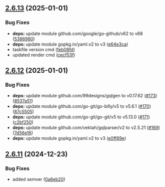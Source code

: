 ## [2.6.13](https://github.com/stuttgart-things/machineshop/compare/v2.6.12...v2.6.13) (2025-01-01)


### Bug Fixes

* **deps:** update module github.com/google/go-github/v62 to v68 ([5386980](https://github.com/stuttgart-things/machineshop/commit/5386980edfc8114d5b7bff3efbd62f13ad061018))
* **deps:** update module gopkg.in/yaml.v2 to v3 ([e64e3ca](https://github.com/stuttgart-things/machineshop/commit/e64e3caae2fcf5cdcb238c6631849eb64141d443))
* taskfile version cmd ([feb08fd](https://github.com/stuttgart-things/machineshop/commit/feb08fdcca9ab4b2d0584496e3467fb3741c0692))
* updated render cmd ([cecf53f](https://github.com/stuttgart-things/machineshop/commit/cecf53f35d4b76142cdd756ed9239c6926e2461b))

## [2.6.12](https://github.com/stuttgart-things/machineshop/compare/v2.6.11...v2.6.12) (2025-01-01)


### Bug Fixes

* **deps:** update module github.com/99designs/gqlgen to v0.17.62 ([#173](https://github.com/stuttgart-things/machineshop/issues/173)) ([8537a51](https://github.com/stuttgart-things/machineshop/commit/8537a518fb1e79ef7463cebef9e776f5fd9e8f88))
* **deps:** update module github.com/go-git/go-billy/v5 to v5.6.1 ([#170](https://github.com/stuttgart-things/machineshop/issues/170)) ([87c5505](https://github.com/stuttgart-things/machineshop/commit/87c55053b329e535f1f39b6960320dbbadafcd28))
* **deps:** update module github.com/go-git/go-git/v5 to v5.13.0 ([#171](https://github.com/stuttgart-things/machineshop/issues/171)) ([c2bf250](https://github.com/stuttgart-things/machineshop/commit/c2bf25023879448ce5678ba36220ad046e13735d))
* **deps:** update module github.com/vektah/gqlparser/v2 to v2.5.21 ([#169](https://github.com/stuttgart-things/machineshop/issues/169)) ([7d56e16](https://github.com/stuttgart-things/machineshop/commit/7d56e1634b127e7ec1bfd187b4791633100298fc))
* **deps:** update module gopkg.in/yaml.v2 to v3 ([e0ff89e](https://github.com/stuttgart-things/machineshop/commit/e0ff89e5b8b6cde0f13a127b8037b1eba3e4396d))

## [2.6.11](https://github.com/stuttgart-things/machineshop/compare/v2.6.10...v2.6.11) (2024-12-23)


### Bug Fixes

* added semver ([0a8eb20](https://github.com/stuttgart-things/machineshop/commit/0a8eb20ced93c3f46df2ca5c43be8e067be0ddbc))
